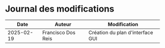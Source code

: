 # Journal des modifications

| Date       | Auteur              | Modification          |
|------------|---------------------|-----------------------|
| 2025-02-19 | Francisco Dos Reis | Création du plan d'interface GUI |
